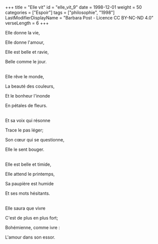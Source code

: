 +++
title = "Elle vit"
id = "elle_vit_9"
date = 1998-12-01
weight = 50
categories = ["Espoir"]
tags = ["philosophie", "1998"]
LastModifierDisplayName = "Barbara Post - Licence CC BY-NC-ND 4.0"
verseLength = 6
+++

Elle donne la vie,

Elle donne l'amour,

Elle est belle et ravie,

Belle comme le jour.

 \
Elle rêve le monde,

La beauté des couleurs,

Et le bonheur l'inonde

En pétales de fleurs.

 \
Et sa voix qui résonne

Trace le pas léger;

Son cœur qui se questionne,

Elle le sent bouger.

 \
Elle est belle et timide,

Elle attend le printemps,

Sa paupière est humide

Et ses mots hésitants.

 \
Elle saura que vivre

C'est de plus en plus fort;

Bohémienne, comme ivre :

L'amour dans son essor.
